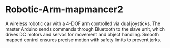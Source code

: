 # Robotic-Arm-mapmancer2
A wireless robotic car with a 4-DOF arm controlled via dual joysticks. The master Arduino sends commands through Bluetooth to the slave unit, which drives DC motors and servos for movement and object handling. Smooth mapped control ensures precise motion with safety limits to prevent jerks.
